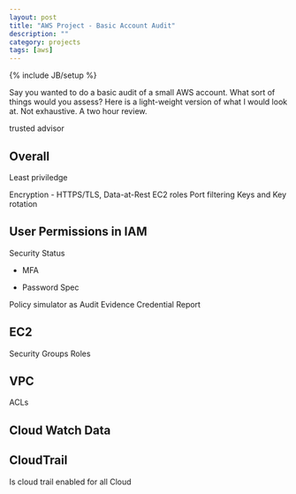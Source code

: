 ```yaml
---
layout: post
title: "AWS Project - Basic Account Audit"
description: ""
category: projects
tags: [aws]
---
```

{% include JB/setup %}

Say you wanted to do a basic audit of a small AWS account. What sort of things would you assess? Here is a light-weight version of what I would look at. Not exhaustive. A two hour review.

trusted advisor

## Overall
Least priviledge

Encryption - HTTPS/TLS, Data-at-Rest
EC2 roles 
Port filtering
Keys and Key rotation

## User Permissions in IAM
Security Status

- MFA

- Password Spec

Policy simulator as Audit Evidence
Credential Report


## EC2
Security Groups
Roles

## VPC
ACLs

## Cloud Watch Data


## CloudTrail
Is cloud trail enabled for all Cloud 
